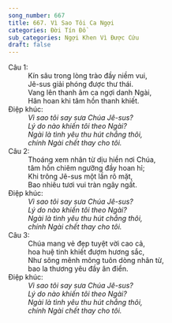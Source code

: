```yaml
---
song_number: 667
title: 667. Vì Sao Tôi Ca Ngợi
categories: Đời Tín Đồ
sub_categories: Ngợi Khen Vì Được Cứu
draft: false
---
```

<dl><dt>Câu 1:</dt><dd data-verse="1">Kín sâu trong lòng trào đầy niềm vui, <br/>Jê-sus giải phóng được thư thái. <br/>Vang lên thanh âm ca ngợi danh Ngài, <br/>Hân hoan khi tâm hồn thanh khiết. </dd><dt>Điệp khúc:</dt><dd data-chorus="1"><em>Vì sao tôi say sưa Chúa Jê-sus? <br/>Lý do nào khiến tôi theo Ngài? <br/>Ngài là tình yêu thu hút chẳng thôi, <br/>chính Ngài chết thay cho tôi. </em></dd><dt>Câu 2:</dt><dd data-verse="2">Thoáng xem nhân từ dịu hiền nơi Chúa, <br/>tâm hồn chiêm ngưỡng đầy hoan hỉ; <br/>Khi trông Jê-sus một lần rõ mặt, <br/>Bao nhiêu tươi vui tràn ngây ngất. </dd><dt>Điệp khúc:</dt><dd data-chorus="1"><em>Vì sao tôi say sưa Chúa Jê-sus? <br/>Lý do nào khiến tôi theo Ngài? <br/>Ngài là tình yêu thu hút chẳng thôi, <br/>chính Ngài chết thay cho tôi. </em></dd><dt>Câu 3:</dt><dd data-verse="3">Chúa mang vẻ đẹp tuyệt vời cao cả, <br/>hoa huệ tinh khiết đượm hương sắc, <br/>Như sông mênh mông tuôn dòng nhân từ, <br/>bao la thương yêu đầy ân điển. </dd><dt>Điệp khúc:</dt><dd data-chorus="1"><em>Vì sao tôi say sưa Chúa Jê-sus? <br/>Lý do nào khiến tôi theo Ngài? <br/>Ngài là tình yêu thu hút chẳng thôi, <br/>chính Ngài chết thay cho tôi. </em></dd></dl>